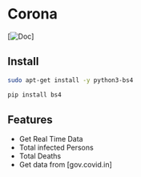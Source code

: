 # Corona
[![Doc](https://www.crummy.com/software/BeautifulSoup/bs4/doc/)]

## Install

```sh
sudo apt-get install -y python3-bs4
```
```sh
pip install bs4
```

## Features

- Get Real Time Data
- Total infected Persons
- Total Deaths
- Get data from [gov.covid.in]
